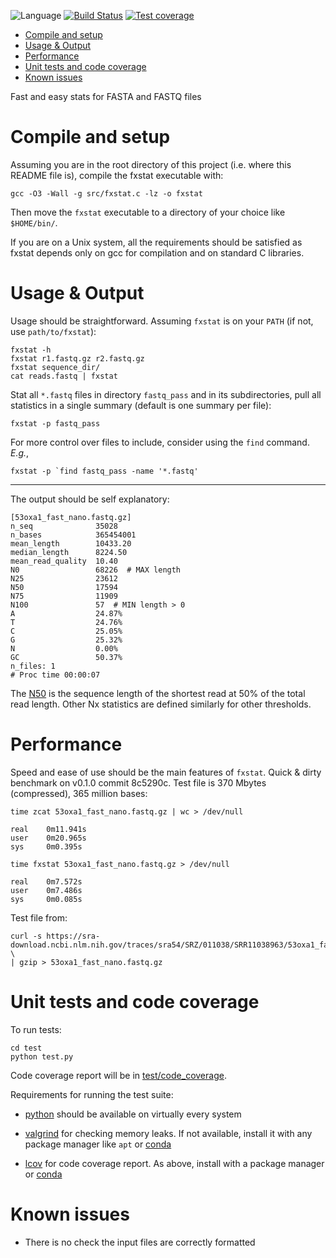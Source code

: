 ![Language](https://img.shields.io/badge/language-C-blue.svg)
[![Build Status](https://travis-ci.com/dariober/fxstat.svg?branch=master)](https://travis-ci.com/dariober/fxstat)
[![Test coverage](https://img.shields.io/badge/coverage-gcov-grey.svg)](https://htmlpreview.github.io/?https://github.com/dariober/fxstat/blob/master/test/code_coverage/index.html)

<!-- vim-markdown-toc GFM -->

* [Compile and setup](#compile-and-setup)
* [Usage & Output](#usage--output)
* [Performance](#performance)
* [Unit tests and code coverage](#unit-tests-and-code-coverage)
* [Known issues](#known-issues)

<!-- vim-markdown-toc -->

Fast and easy stats for FASTA and FASTQ files

Compile and setup
=================

Assuming you are in the root directory of this project (i.e. where this README
file is), compile the fxstat executable with:

```
gcc -O3 -Wall -g src/fxstat.c -lz -o fxstat
```

Then move the `fxstat` executable to a directory of your choice like `$HOME/bin/`.

If you are on a Unix system, all the requirements should be satisfied as fxstat
depends only on gcc for compilation and on standard C libraries.

Usage & Output
==============

Usage should be straightforward. Assuming `fxstat` is on your `PATH` (if not,
use `path/to/fxstat`):

```
fxstat -h
fxstat r1.fastq.gz r2.fastq.gz
fxstat sequence_dir/
cat reads.fastq | fxstat
```

Stat all `*.fastq` files in directory `fastq_pass` and in its subdirectories,
pull all statistics in a single summary (default is one summary per file):

```
fxstat -p fastq_pass
```

For more control over files to include, consider using the `find` command. *E.g.*,

```
fxstat -p `find fastq_pass -name '*.fastq'
```

----

The output should be self explanatory:

```
[53oxa1_fast_nano.fastq.gz]
n_seq              35028
n_bases            365454001
mean_length        10433.20
median_length      8224.50
mean_read_quality  10.40
N0                 68226  # MAX length
N25                23612
N50                17594
N75                11909
N100               57  # MIN length > 0
A                  24.87%
T                  24.76%
C                  25.05%
G                  25.32%
N                  0.00%
GC                 50.37%
n_files: 1
# Proc time 00:00:07
```

The [N50](https://en.wikipedia.org/wiki/N50,_L50,_and_related_statistics) is
the sequence length of the shortest read at 50% of the total read length. Other
Nx statistics are defined similarly for other thresholds.

Performance
===========

Speed and ease of use should be the main features of `fxstat`. Quick & dirty
benchmark on v0.1.0 commit 8c5290c. Test file is 370 Mbytes (compressed), 365
million bases:

```
time zcat 53oxa1_fast_nano.fastq.gz | wc > /dev/null

real    0m11.941s
user    0m20.965s
sys     0m0.395s

time fxstat 53oxa1_fast_nano.fastq.gz > /dev/null

real    0m7.572s
user    0m7.486s
sys     0m0.085s
```

Test file from:

```
curl -s https://sra-download.ncbi.nlm.nih.gov/traces/sra54/SRZ/011038/SRR11038963/53oxa1_fast_nano.fastq \
| gzip > 53oxa1_fast_nano.fastq.gz
```

Unit tests and code coverage
============================

To run tests:

```
cd test
python test.py
```

Code coverage report will be in [test/code_coverage](https://htmlpreview.github.io/?https://github.com/dariober/fxstat/blob/master/test/code_coverage/index.html).

Requirements for running the test suite:

* [python](https://www.python.org/) should be available on virtually every system

* [valgrind](https://valgrind.org/) for checking memory leaks. If not
  available, install it with any package manager like `apt` or
  [conda](https://anaconda.org/conda-forge/valgrind)

* [lcov](https://github.com/linux-test-project/lcov) for code coverage report.
  As above, install with a package manager or
  [conda](https://anaconda.org/conda-forge/lcov)

Known issues
============

* There is no check the input files are correctly formatted
